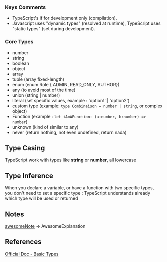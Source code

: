 ### Keys Comments

* TypeScript's if for development only (compilation).
* Javascript uses "dynamic types" (resolved at runtime), TypeScript uses "static types" (set during development). 

### Core Types 
* number 
* string 
* boolean
* object
* array
* tuple (array fixed-length)
* enum (enum Role { ADMIN, READ_ONLY, AUTHOR})
* any (to avoid most of the time)
* union (string | number)
* literal  (set specific values, example : 'option1' | 'option2')
* custom type (example: `type Combinaison = number | string`, or complex object)
* Function (example : `let iAmAFunction: (a:number, b:number) => number`)
* unknown (kind of similar to any)
* never (return nothing, not even undefined, return nada)

## Type Casing

TypeScript work with types like **string** or **number**, all lowercase

## Type Inference
When you declare a variable, or have a function with two specific types, you don't need to set a specific type : TypeScript understands already which type will be used or returned

## Notes

[awesomeNote](awesomeLink) -> AwesomeExplanation

## References

[Official Doc - Basic Types](https://www.typescriptlang.org/docs/handbook/basic-types.html)